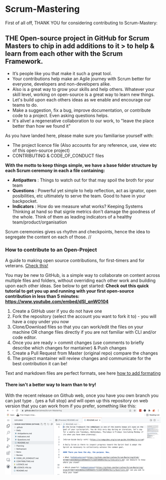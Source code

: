 # Scrum-Mastering

First of all off, THANK YOU for considering contributing to Scrum-Mastery:

## THE Open-source project in GitHub for Scrum Masters to chip in add additions to it > to help &amp; learn from each other with the Scrum Framework.

- It’s people like you that make it such a great tool.
- Your contributions help make an Agile journey with Scrum better for everyone, developers and non-developers alike.
- Also is a great way to grow your skills and help others. Whatever your skill level, working on open-source is a great way to learn new things.
- Let's build upon each others ideas as we enable and encourage our teams to do.
- Make a suggestion, fix a bug, improve documentation, or contribute code to a project. Even asking questions helps.
- It's alive! a regenerative collaboration to our work, to "leave the place better than how we found it"

As you have landed here, please make sure you familiarise yourself with:
- The project licence file (Also accounts for any reference, use, view etc of this open-source project)
- CONTRIBUTING & CODE_OF_CONDUCT files

**With the motto to keep things simple, we have a base folder structure by each Scrum ceremony in each a file containing:**
- **Antipatters** : Things to watch out for that may spoil the broth for your team
- **Questions** : Powerful yet simple to help reflection, act as ignator, open posibilities, etc ultimately to serve the team. Good to have in your backpocket.
- **Indicators** : How do we measure what works? Keeping Systems Thinking at hand so that signle metrics don't damage the goodness of the whole. Think of them as leading indicators of a healthy team/product/organisation

Scrum ceremonies gives us rhythm and checkpoints, hence the idea to segregate the content on each of those.
//

### How to contribute to an Open-Project
A guide to making open source contributions, for first-timers and for veterans. [Check this!](https://opensource.guide/how-to-contribute/)

You may be new to GitHub, is a simple way to collaborate on content across multiple files and folders, without overriding each other work and building upon each other ideas. See below to get started:
**Check out this quick tutorial to get you up and running with your first open-source contribution in less than 5 minutes: https://www.youtube.com/embed/dSl_qnWO104**
1. Create a GitHub user if you do not have one
2. Fork the repository (select the account you want to fork it to) - you will have a copy under you now
3. Clone/Download files so that you can work/edit the files on your machine OR change files directly if you are not familiar with CLI and/or code editor.
4. Once you are ready > commit changes (use comments to briefly describe which changes for mantainer) & Push changes
5. Create a Pull Request from Master (original repo) compare the changes
6. The project mantainer will review changes and communicate for the best contribution it can be!

Text and markdown files are perfect formats, see here [how to add formating](https://guides.github.com/features/mastering-markdown/)

#### There isn't a better way to learn than to try!

With the recent release on Github web, once you have you own branch you can just type . (yes a full stop) and will open up this repository on web version that you can work from if you prefer, something like this:
![Sample](https://github.com/GarciaInes/Scrum-Mastering/blob/main/Sample%20Github%20Web.png)

